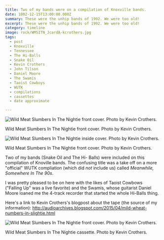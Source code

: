 ```yaml
---
title: Two of my bands were on a compilation of Knoxville bands.
date: 1002-12-15T13:00:00.000Z
summary: These were the unhip bands of 1992. We were too old!
excerpt: These were the unhip bands of 1992. We were too old!
category: timeline
image: rock/WMSITN_JcardA-kcrothers.jpg
tags:
  - post
  - Knoxville
  - Tennessee
  - The Hi-Balls
  - Snake Oil
  - Kevin Crothers
  - John Tilson
  - Daniel Moore
  - The Swamis
  - Taoist Cowboys
  - WUTK
  - compilations
  - cassettes
  - date approximate

---
```


![Wild Meat Slumbers In The Nightie front cover. Photo by Kevin Crothers.](/static/img/rock/WMSITN_JcardA-kcrothers.jpg)

<figcaption>Wild Meat Slumbers In The Nightie front cover. Photo by Kevin Crothers.</figcaption>

![Wild Meat Slumbers In The Nightie inside cover. Photo by Kevin Crothers.](/static/img/rock/WMSITN_Jcardb-kcrothers.jpg)

<figcaption>Wild Meat Slumbers In The Nightie front cover. Photo by Kevin Crothers.</figcaption>

Two of my bands (Snake Oil and The Hi- Balls) were included on this compilation of Knoville bands. The confusing title was a take off on a more "official" WUTK compliation (which did _not_ include us) called _Meanwhile, Somewhere In The 90s_.

I was pretty pleased to be on here with the likes of Taoist Cowbows ("Falling Up" was a live favorite) and the Swamis, whose guitarist Daniel Moore loaned me the 4-track recorder that started the whole Hi-Balls thing.

Here's a link to Kevin Crothers's blogpost about the tape (the source of my information): http://audioarchives.blogspot.com/2015/04/mild-wheat-numbers-in-slightie.html

![Wild Meat Slumbers In The Nightie front cover. Photo by Kevin Crothers.](/static/img/rock/WMSITN_JcardA-kcrothers.jpg)

<figcaption>Wild Meat Slumbers In The Nightie cassette. Photo by Kevin Crothers.</figcaption>